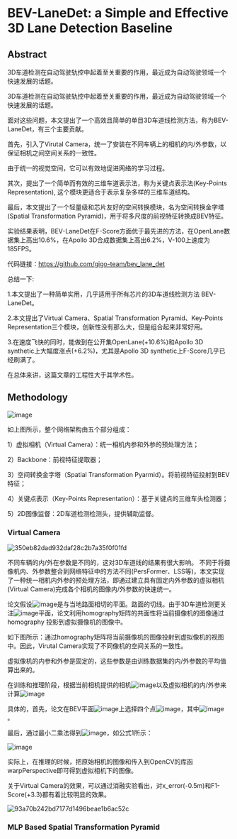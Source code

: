 # BEV-LaneDet: a Simple and Effective 3D Lane Detection Baseline
## Abstract
3D车道检测在自动驾驶轨控中起着至关重要的作用，最近成为自动驾驶领域一个快速发展的话题。

3D车道检测在自动驾驶轨控中起着至关重要的作用，最近成为自动驾驶领域一个快速发展的话题。

面对这些问题，本文提出了一个高效且简单的单目3D车道线检测方法，称为BEV-LaneDet，有三个主要贡献。

首先，引入了Virutal Camera，统一了安装在不同车辆上的相机的内/外参数，以保证相机之间空间关系的一致性。

由于统一的视觉空间，它可以有效地促进网络的学习过程。

其次，提出了一个简单而有效的三维车道表示法，称为关键点表示法(Key-Points Representation), 这个模块更适合于表示复杂多样的三维车道结构。

最后，本文提出了一个轻量级和芯片友好的空间转换模块，名为空间转换金字塔(Spatial Transformation Pyramid)，用于将多尺度的前视特征转换成BEV特征。

实验结果表明，BEV-LaneDet在F-Score方面优于最先进的方法，在OpenLane数据集上高出10.6%，在Apollo 3D合成数据集上高出6.2%，V-100上速度为185FPS。

代码链接：https://github.com/gigo-team/bev_lane_det

总结一下:

1.本文提出了一种简单实用，几乎适用于所有芯片的3D车道线检测方法 BEV-LaneDet。

2.本文提出了Virtual Camera、Spatial Transformation Pyramid、Key-Points Representation三个模块，创新性没有那么大，但是组合起来非常好用。

3.在速度飞快的同时，能做到在公开集OpenLane(+10.6%)和Apollo 3D synthetic上大幅度涨点(+6.2%)，尤其是Apollo 3D synthetic上F-Score几乎已经刷满了。

在总体来讲，这篇文章的工程性大于其学术性。

## Methodology
![image](https://user-images.githubusercontent.com/48575896/227884686-9680d098-0845-4a69-9e9f-463d049624e2.png)

如上图所示，整个网络架构由五个部分组成：

1）虚拟相机（Virtual Camera）：统一相机内参和外参的预处理方法；

2）Backbone：前视特征提取器；

3）空间转换金字塔（Spatial Transformation Pyarmid）。将前视特征投射到BEV特征；

4）关键点表示（Key-Points Representation）：基于关键点的三维车头检测器；

5）2D图像监督：2D车道检测检测头，提供辅助监督。

### Virtual Camera
![350eb82dad932daf28c2b7a35f0f01fd](https://user-images.githubusercontent.com/48575896/227886068-66f357f8-7205-45f4-a55c-b089b3d9a485.png)

不同车辆的内/外在参数是不同的，这对3D车道线的结果有很大影响。
不同于将摄像机内、外参数整合到网络特征中的方法不同(PersFormer、LSS等)，本文实现了一种统一相机内外参的预处理方法，即通过建立具有固定内外参数的虚拟相机(Virtual Camera)完成各个相机的图像内/外参数的快速统一。

论文假设![image](https://user-images.githubusercontent.com/48575896/227887048-6fbc7aa5-efb2-4091-8299-146de64c6afc.png)是与当地路面相切的平面。路面的切线。由于3D车道检测更关注![image](https://user-images.githubusercontent.com/48575896/227887071-39d221b8-b45c-4d3c-be36-843a41022116.png)平面，论文利用homography矩阵的共面性将当前摄像机的图像通过homography 投影到虚拟摄像机的图像中。

如下图所示：通过homography矩阵将当前摄像机的图像投射到虚拟像机的视图中。因此，Virutal Camera实现了不同像机的空间关系的一致性。

虚拟像机的内参和外参是固定的，这些参数是由训练数据集的内/外参数的平均值算出来的。

在训练和推理阶段，根据当前相机提供的相机![image](https://user-images.githubusercontent.com/48575896/227889503-bb9f7481-8271-438e-abd0-e824a6b00a62.png)以及虚拟相机的内/外参来计算![image](https://user-images.githubusercontent.com/48575896/227889447-97487d23-3373-4d90-bc7e-a069b9d492d2.png)

具体的，首先，论文在BEV平面![image](https://user-images.githubusercontent.com/48575896/227889606-12972ccf-64bd-4b27-b3bb-c2ab1fd8d823.png)上选择四个点![image](https://user-images.githubusercontent.com/48575896/227889647-f5fe1026-3101-454a-9117-9169c9b6666b.png)，其中![image](https://user-images.githubusercontent.com/48575896/227889719-855dd700-4176-4205-8285-681ea845d370.png)。

最后，通过最小二乘法得到![image](https://user-images.githubusercontent.com/48575896/227889840-1fd1b6ff-85c3-485a-9ed4-a4b831d837e3.png)，如公式1所示：

![image](https://user-images.githubusercontent.com/48575896/227889881-b87edec2-f84a-407a-b65c-c407146aa4e1.png)

实际上，在推理的时候，把原始相机的图像和传入到OpenCV的库函warpPerspective即可得到虚拟相机下的图像。

关于Virtual Camera的效果，可以通过消融实验看出，对x_error(-0.5m)和F1-Score(+3.3)都有着比较明显的效果。

![93a70b242bd7177d1496beae1b6ac52c](https://user-images.githubusercontent.com/48575896/227891841-49c46b55-8b2c-4067-aac5-6622411927a2.png)

### MLP Based Spatial Transformation Pyramid
